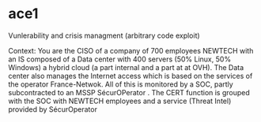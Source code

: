 # ace1
Vunlerability and crisis managment (arbitrary code exploit)

Context: You are the CISO of a company of 700 employees NEWTECH with an IS composed of a Data
center with 400 servers (50% Linux, 50% Windows) a hybrid cloud (a part internal and a part at
at OVH). The Data center also manages the Internet access which is based on the services of the operator
France-Netwok. All of this is monitored by a SOC, partly subcontracted to an MSSP
SécurOPerator . The CERT function is grouped with the SOC with NEWTECH employees and
a service (Threat Intel) provided by SécurOperator

